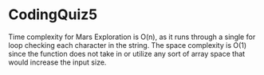 # CodingQuiz5

Time complexity for Mars Exploration is O(n), as it runs through a single for loop checking each character in the string. The space complexity is O(1) since the function does not take in or utilize any sort of array space that would increase the input size.
